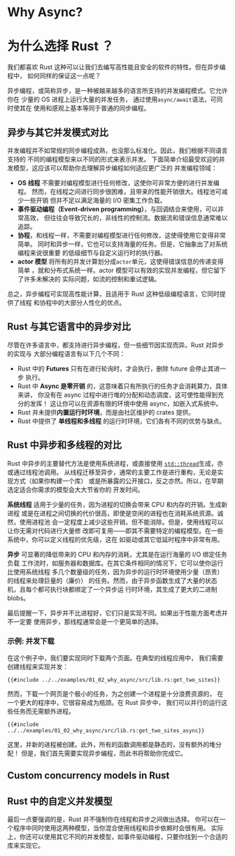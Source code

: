 # Why Async?
# 为什么选择 Rust ？

我们都喜欢 Rust 这种可以让我们去编写高性能且安全的软件的特性。但在异步编程中，
如何同样的保证这一点呢？

异步编程，或简称异步，是一种被越来越多的语言所支持的并发编程模式。它允许你在
少量的 OS 进程上运行大量的并发任务， 通过使用`async/await`语法，可同时使其在
使用和感观上基本等同于普通的同步编程。

## 异步与其它并发模式对比

并发编程并不如常规的同步编程成熟，也没那么标准化。因此，我们根据不同语言支持的
不同的编程模型来以不同的形式来表示并发。
下面简单介绍最受欢迎的并发模型，这应该可以帮助你去理解异步编程如何适应更广泛的
并发编程领域：

- **OS 线程** 不需要对编程模型进行任何修改，这使你可非常方便的进行并发编程。
  然而，在线程之间进行同步很困难，且带来的性能开销很大。线程池可减少一些开销
  但并不足以满足海量的 I/O 密集工作负载。
- **事件驱动编程（Event-driven programming）**，与回调结合来使用，可以非常高效，
  但往往会导致冗长的，非线性的控制流。数据流和错误信息通常难以追踪。
- **协程**，和线程一样，不需要对编程模型进行任何修改，这使得使用它变得非常简单。
  同时和异步一样，它也可以支持海量的任务。但是，它抽象出了对系统编程来说很重要
  的低级细节与自定义运行时的执行器。
- **actor 模型** 将所有的并发计算划分成`actor`单元，这使得错误信息的传递变得简单
  ，就和分布式系统一样。actor 模型可以有效的实现并发编程，但它留下了许多未解决的
  实际问题，如流的控制和重试逻辑。

总之，异步编程可实现高性能计算，且适用于 Rust 这种低级编程语言，它同时提供了线程
和协程中的大部分人性化的优点。

## Rust 与其它语言中的异步对比

尽管在许多语言中，都支持进行异步编程，但一些细节因实现而异。Rust 对异步的实现与
大部分编程语言有以下几个不同：

- Rust 中的 **Futures** 只有在进行轮询时，才会执行，删除 future 会停止其进一步
  执行。
- Rust 中 **Async 是零开销** 的，这意味着只有所执行的任务才会消耗算力，具体来讲，
  你没有在 async 过程中进行堆的分配和动态调度，这可使性能得到充分的发挥！
  这让你可以在资源有限的环境中使用 async，如嵌入式系统中。
- Rust 并未提供**内置运行时环境**，而是由社区维护的 crates 提供。
- Rust 中提供了 **单线程和多线程** 的运行时环境，它们各有不同的优势与缺点。

## Rust 中异步和多线程的对比

Rust 中异步的主要替代方法是使用系统进程，或直接使用
[`std::thread`](https://doc.rust-lang.org/std/thread/)生成，亦或通过线程池调用。
从线程迁移至异步，通常的主要工作是进行重构，无论是实现方式（如果你构建一个库）
或是所暴露的公开接口，反之亦然。所以，在早期选定适合你需求的模型会大大节省你的
开发时间。

**系统线程** 适用于少量的任务，因为进程的切换会带来 CPU 和内存的开销。生成新进程
或是在进程之间切换的代价很高，即使是空闲的进程也在消耗系统资源。诚然，使用进程池
会一定程度上减少这些开销，但不能消除。但是，使用线程可以让你无需对代码进行大量修
改即可复用——即其不需要特定的编程模型。在一些系统中，你可以定义线程的优先级，这在
如驱动或其它低延时程序中非常有用。

**异步** 可显著的降低带来的 CPU 和内存的消耗，尤其是在运行海量的 I/O 绑定任务负载
工作流时，如服务器和数据库。在其它条件相同的情况下，它可以使你运行比使用系统线程
多几个数量级的任务，因为异步的运行时环境使用少量（昂贵）的线程来处理巨量的（廉价）
的任务。然而，由于异步函数生成了大量的状态机，且每个都可执行块都绑定了一个异步运
行时环境，其生成了更大的二进制 blobs。

最后提醒一下，异步并不比进程好，它们只是实现不同。如果出于性能方面考虑并不一定要
使用异步，那线程通常会是一个更简单的选择。

### 示例: 并发下载

在这个例子中，我们要实现同时下载两个页面。在典型的线程应用中，
我们需要创建线程来实现并发：

```rust,ignore
{{#include ../../examples/01_02_why_async/src/lib.rs:get_two_sites}}
```

然而，下载一个网页是个极小的任务，为之创建一个进程是十分浪费资源的，
在一个更大的程序中，它很容易成为瓶颈。在 Rust 异步中，
我们可以并行的运行这些任务而无需额外进程。

```rust,ignore
{{#include ../../examples/01_02_why_async/src/lib.rs:get_two_sites_async}}
```

这里，并新的进程被创建。此外，所有的函数调用都是静态的，没有额外的堆分配！
但是，我们首先需要实现异步编程，而此书将帮助你完成它。

## Custom concurrency models in Rust
## Rust 中的自定义并发模型

最后一点要强调的是，Rust 并不强制你在线程和异步之间做出选择。
你可以在一个程序中同时使用这两种模型，当你混合使用线程和异步依赖时会很有用。
实际上，你还可以使用其它不同的并发模型，如事件驱动编程，只要你找到一个合适的库来实现它。
